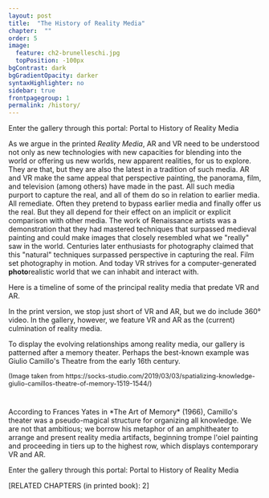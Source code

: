 ```yaml
---
layout: post
title:  "The History of Reality Media"
chapter:  ""
order: 5
image:
  feature: ch2-brunelleschi.jpg
  topPosition: -100px
bgContrast: dark
bgGradientOpacity: darker
syntaxHighlighter: no
sidebar: true
frontpagegroup: 1
permalink: /history/
---
```

Enter the gallery through this portal:
<a class="xrlink" room="1" waypoint="start">Portal to History of Reality Media</a>

As we argue in the printed <i>Reality Media</i>, AR and VR need to be understood not only as new technologies with new capacities for blending into the world or offering us new worlds, new apparent realities, for us to explore. They are that, but they are also the latest in a tradition of such media. AR and VR make the same appeal that perspective painting, the panorama, film, and television (among others) have made in the past. All such media purport to capture the real, and all of them do so in relation to earlier media. All remediate. Often they pretend to bypass earlier media and finally offer us the real. But they all depend for their effect on an implicit or explicit comparison with other media. The work of Renaissance artists was a demonstration that they had mastered techniques that surpassed medieval painting and could make images that closely resembled what we "really" saw in the world. Centuries later enthusiasts for photography claimed that this "natural" techniques surpassed perspective in capturing the real. Film set photography in motion. And today VR strives for a computer-generated **photo**realistic world that we can inhabit and interact with. 

Here is a timeline of some of the principal reality media that predate VR and AR. 
<div class="img img--fullContainer img--6xLeading" style="background-image: url({{ site.baseurl_book_img }}timeline.jpg);"></div>

In the print version, we stop just short of VR and AR, but we do include 360° video. In the gallery, however, we feature VR and AR as the (current) culmination of reality media. 

To display the evolving relationships among reality media, our gallery is patterned after a memory theater. Perhaps the best-known example was Giulio Camillo's Theatre from the early 16th century.

<div class="img img--fullContainer img--10xLeading" style="background-image: url({{ site.baseurl_book_img }}memory-theater-02.jpg);"></div>

<div style="font-size:.8rem";>(Image taken from https://socks-studio.com/2019/03/03/spatializing-knowledge-giulio-camillos-theatre-of-memory-1519-1544/) </div>

<div style="margin-top:40px"> </div>
According to Frances Yates in *The Art of Memory* (1966), Camillo's theater was a pseudo-magical structure for organizing all knowledge. We are not that ambitious; we borrow his metaphor of an amphitheater to arrange and present reality media artifacts, beginning trompe l'oiel painting and proceeding in tiers up to the highest row, which displays contemporary VR and AR.

Enter the gallery through this portal:
<a class="xrlink" room="1" waypoint="start">Portal to History of Reality Media</a>

\[RELATED CHAPTERS (in printed book): 2\]